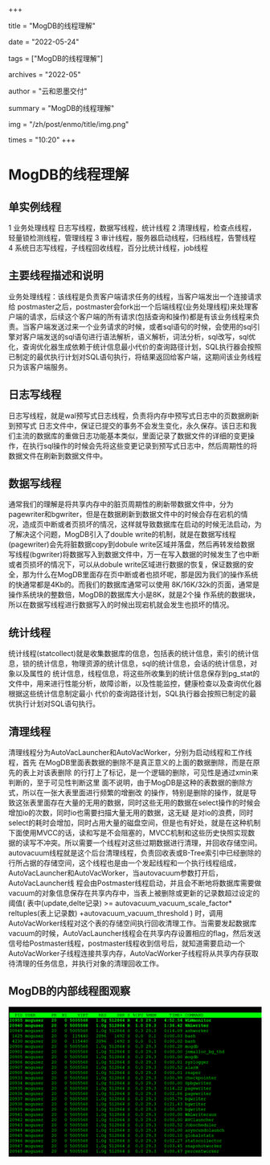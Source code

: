 +++

title = "MogDB的线程理解" 

date = "2022-05-24" 

tags = ["MogDB的线程理解"] 

archives = "2022-05" 

author = "云和恩墨交付" 

summary = "MogDB的线程理解"

img = "/zh/post/enmo/title/img.png" 

times = "10:20"
+++

# MogDB的线程理解

## 单实例线程

1 业务处理线程 日志写线程，数据写线程，统计线程
2 清理线程，检查点线程，轻量锁检测线程，管理线程
3 审计线程，服务器启动线程，归档线程，告警线程
4 系统日志写线程，子线程回收线程，百分比统计线程，job线程

## 主要线程描述和说明

业务处理线程：该线程是负责客户端请求任务的线程，当客户端发出一个连接请求给 postmaster之后，postmaster会fork出一个后端线程(业务处理线程)来处理客户端的请求，后续这个客户端的所有请求(包括查询和操作)都是有该业务线程来负责。当客户端发送过来一个业务请求的时候，或者sql语句的时候，会使用的sql引擎对客户端发送的sql语句进行语法解析，语义解析，词法分析，sql改写，sql优化，查询优化器生成依赖于统计信息最小代价的查询路径计划，SQL执行器会按照已制定的最优执行计划对SQL语句执行，将结果返回给客户端，这期间该业务线程只为该客户端服务。

## 日志写线程

日志写线程，就是wal预写式日志线程，负责将内存中预写式日志中的页数据刷新到预写式 日志文件中，保证已提交的事务不会发生变化，永久保存。该日志和我们主流的数据库的重做日志功能基本类似，里面记录了数据文件的详细的变更操作，在执行sql操作的时候会先将这些变更记录到预写式日志中，然后周期性的将数据文件在刷新到数据文件中。

## 数据写线程

通常我们的理解是将共享内存中的脏页周期性的刷新带数据文件中，分为pagewriter和bgwriter，但是在数据刷新到数据文件中的时候会存在宕机的情况，造成页中断或者页损坏的情况，这样就导致数据库在启动的时候无法启动，为了解决这个问题，MogDB引入了double write的机制，就是在数据写线程(pagewriter)会先将脏数据copy到dobule write区域并落盘，然后再转发给数据写线程(bgwriter)将数据写入到数据文件中，万一在写入数据的时候发生了也中断或者页损坏的情况下，可以从dobule write区域进行数据的恢复，保证数据的安全，那为什么在MogDB里面存在页中断或者也损坏呢，那是因为我们的操作系统的快通常都是4Kb的。而我们的数据库通常可以使用 8K/16K/32k的页面，通常是操作系统块的整数倍，MogDB的数据库大小是8K，就是2个操 作系统的数据块，所以在数据写线程进行数据写入的时候出现宕机就会发生也损坏的情况。

## 统计线程

统计线程(statcollect)就是收集数据库的信息，包括表的统计信息，索引的统计信息，锁的统计信息，物理资源的统计信息，sql的统计信息，会话的统计信息，对象以及属性的
统计信息，线程信息，将这些所收集到的统计信息保存到pg_stat的文件中，用来进行性能分析，故障诊断，以及性能监控，健康检查以及查询优化器根据这些统计信息制定最小
代价的查询路径计划，SQL执行器会按照已制定的最优执行计划对SQL语句执行。

## 清理线程

清理线程分为AutoVacLauncher和AutoVacWorker，分别为启动线程和工作线程，首先 在MogDB里面表数据的删除不是真正意义的上面的数据删除，而是在原先的表上对该表删除
的行打上了标记，是一个逻辑的删除，可见性是通过xmin来判断的，至于可见性判断这里 面不说明，由于MogDB是这种的表数据的删除方式，所以在一张大表里面进行频繁的增删改
的操作，特别是删除的操作，就是导致这张表里面存在大量的无用的数据，同时这些无用的数据在select操作的时候会增加io的次数，同时io也需要扫描大量无用的数据，这无疑
是对io的浪费，同时select的耗时会增加，同时占用大量的磁盘空间，但是也有好处，就是在这种机制下面使用MVCC的话，读和写是不会阻塞的，MVCC机制和这些历史快照实现数
据的读写不冲突。所以需要一个线程对这些过期数据进行清理，并回收存储空间。autovacuum线程就是这个后台清理线程，负责回收表或B-Tree索引中已经删除的行所占据的存储空间，这个线程也是由一个发起线程和一个执行线程组成，AutoVacLauncher和AutoVacWorker，当autovacuum参数打开后，AutoVacLauncher线
程会由Postmaster线程启动，并且会不断地将数据库需要做vacuum的对象信息保存在共享内存中，当表上被删除或更新的记录数超过设定的阈值( 表中(update,delte记录) >=
autovacuum_vacuum_scale_factor* reltuples(表上记录数) +autovacuum_vacuum_threshold ) 时，调用AutoVacWorker线程对这个表的存储空间执行回收清理工作。当需要发起数据库vacuum的时候，AutoVacLauncher线程会在共享内存设置相应的flag，然后发送信号给Postmaster线程，postmaster线程收到信号后，就知道需要启动一个AutoVacWorker子线程连接共享内存，AutoVacWorker子线程将从共享内存获取待清理的任务信息，并执行对象的清理回收工作。

## MogDB的内部线程图观察

![微信截图_20220216123148.png](./images/20220216-522745f1-010b-4ada-9c96-ada272ed6d31.png)
